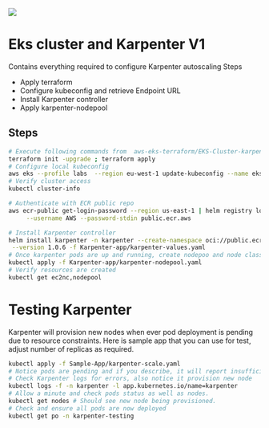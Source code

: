 [<img src="https://vettom-images.s3.eu-west-1.amazonaws.com/logo/vettom-banner.jpg">](https://vettom.pages.dev/)

# Eks cluster and Karpenter V1
Contains everything required to configure Karpenter autoscaling
Steps
- Apply terraform
- Configure kubeconfig and retrieve Endpoint URL
- Install Karpenter controller
- Apply karpenter-nodepool

## Steps
```bash
# Execute following commands from  aws-eks-terraform/EKS-Cluster-karpenter folder
terraform init -upgrade ; terraform apply
# Configure local kubeconfig
aws eks --profile labs  --region eu-west-1 update-kubeconfig --name eks-demo
# Verify cluster access
kubectl cluster-info

# Authenticate with ECR public repo
aws ecr-public get-login-password --region us-east-1 | helm registry login \
     --username AWS --password-stdin public.ecr.aws

# Install Karpenter controller
helm install karpenter -n karpenter --create-namespace oci://public.ecr.aws/karpenter/karpenter \
 --version 1.0.6 -f Karpenter-app/karpenter-values.yaml
# Once karpenter pods are up and running, create nodepoo and node class
kubectl apply -f Karpenter-app/karpenter-nodepool.yaml
# Verify resources are created
kubectl get ec2nc,nodepool
```

# Testing Karpenter
Karpenter will provision new nodes when ever pod deployment is pending due to resource constraints. Here is sample app that you can use for test, adjust number of replicas as required.

```bash
kubectl apply -f Sample-App/karpenter-scale.yaml
# Notice pods are pending and if you describe, it will report insufficient CPU. 
# Check Karpenter logs for errors, also notice it provision new node
kubectl logs -f -n karpenter -l app.kubernetes.io/name=karpenter
# Allow a minute and check pods status as well as nodes. 
kubectl get nodes # Should see new node being provisioned.
# Check and ensure all pods are now deployed
kubectl get po -n karpenter-testing
```